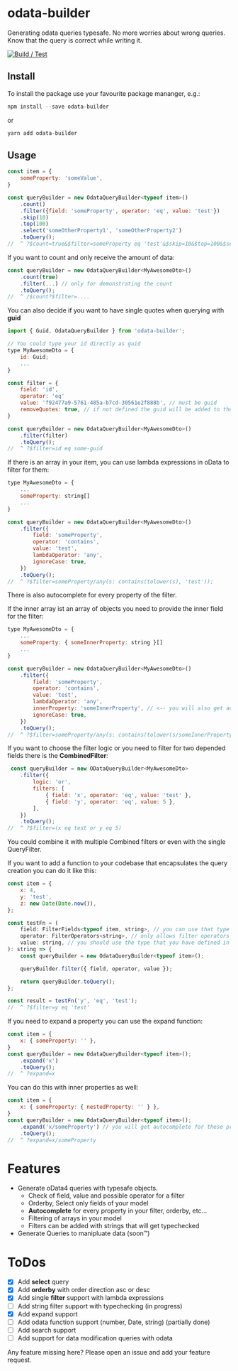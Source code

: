 # odata-builder
Generating odata queries typesafe. No more worries about wrong queries. Know that the query is correct while writing it.

[![Build / Test](https://github.com/nbyx/odata-builder/actions/workflows/build-and-test.yml/badge.svg)](https://github.com/nbyx/odata-builder/actions/workflows/build-and-test.yml)

## Install
To install the package use your favourite package mananger, e.g.:

```javascript
npm install --save odata-builder
```
or
```javascript
yarn add odata-builder
```
## Usage
```javascript
const item = {
    someProperty: 'someValue',
}

const queryBuilder = new OdataQueryBuilder<typeof item>()
    .count()
    .filter({field: 'someProperty', operator: 'eq', value: 'test'})
    .skip(10)
    .top(100)
    .select('someOtherProperty1', 'someOtherProperty2')
    .toQuery();
//  ^ ?$count=true&$filter=someProperty eq 'test'&$skip=10&$top=100&$select=someOtherProperty1, someOtherProperty2
```
If you want to count and only receive the amount of data:

```javascript
const queryBuilder = new OdataQueryBuilder<MyAwesomeDto>()
    .count(true)
    .filter(...) // only for demonstrating the count
    .toQuery();
//  ^ /$count?$filter=....
```

You can also decide if you want to have single quotes when querying with **guid**

```javascript
import { Guid, OdataQueryBuilder } from 'odata-builder';

// You could type your id directly as guid
type MyAwesomeDto = {
    id: Guid;
    ...
}

const filter = {
    field: 'id',
    operator: 'eq'
    value: 'f92477a9-5761-485a-b7cd-30561e2f888b', // must be guid
    removeQuotes: true, // if not defined the guid will be added to the query with single quotes
}

const queryBuilder = new OdataQueryBuilder<MyAwesomeDto>()
    .filter(filter)
    .toQuery();
//  ^ ?$filter=id eq some-guid

```

If there is an array in your item, you can use lambda expressions in oData to filter for them:

```javascript
type MyAwesomeDto = {
    ...
    someProperty: string[]
    ...
}

const queryBuilder = new OdataQueryBuilder<MyAwesomeDto>()
    .filter({
        field: 'someProperty',
        operator: 'contains',
        value: 'test',
        lambdaOperator: 'any',
        ignoreCase: true,
    })
    .toQuery();
//  ^ ?$filter=someProperty/any(s: contains(tolower(s), 'test'));
```

There is also autocomplete for every property of the filter.

If the inner array ist an array of objects you need to provide the inner field for the filter:

```javascript
type MyAwesomeDto = {
    ...
    someProperty: { someInnerProperty: string }[]
    ...
}

const queryBuilder = new OdataQueryBuilder<MyAwesomeDto>()
    .filter({
        field: 'someProperty',
        operator: 'contains',
        value: 'test',
        lambdaOperator: 'any',
        innerProperty: 'someInnerProperty', // <-- you will also get autocomplete for this property
        ignoreCase: true,
    })
    .toQuery();
//  ^ ?$filter=someProperty/any(s: contains(tolower(s/someInnerProperty), 'test'));

```

If you want to choose the filter logic or you need to filter for two depended fields there is the **CombinedFilter**:

```javascript
 const queryBuilder = new ODataQueryBuilder<MyAwesomeDto>
    .filter({
        logic: 'or',
        filters: [
            { field: 'x', operator: 'eq', value: 'test' },
            { field: 'y', operator: 'eq', value: 5 },
        ],
    })
    .toQuery();
//  ^ ?$filter=(x eq test or y eq 5)
```
You could combine it with multiple Combined filters or even with the single QueryFilter.

If you want to add a function to your codebase that encapsulates the query creation you can do it like this:

```javascript
const item = {
    x: 4,
    y: 'test',
    z: new Date(Date.now()),
};

const testFn = (
    field: FilterFields<typeof item, string>, // you can use that type to get only the fields with type string
    operator: FilterOperators<string>, // only allows filter operators for the given type
    value: string, // you should use the type that you have defined in the FilterFields type
): string => {
    const queryBuilder = new OdataQueryBuilder<typeof item>();

    queryBuilder.filter({ field, operator, value });

    return queryBuilder.toQuery();
};

const result = testFn('y', 'eq', 'test');
//  ^ ?$filter=y eq 'test'
```
If you need to expand a property you can use the expand function:

```javascript
const item = {
    x: { someProperty: '' },
}
const queryBuilder = new OdataQueryBuilder<typeof item>();
    .expand('x')
    .toQuery();
//  ^ ?expand=x  
```

You can do this with inner properties as well:

```javascript
const item = {
    x: { someProperty: { nestedProperty: '' } },
}
const queryBuilder = new OdataQueryBuilder<typeof item>();
    .expand('x/someProperty') // you will get autocomplete for these properties
    .toQuery();
//  ^ ?expand=x/someProperty 
```
# Features
* Generate oData4 queries with typesafe objects.
    * Check of field, value and possible operator for a filter
    * Orderby, Select only fields of your model
    * **Autocomplete** for every property in your filter, orderby, etc...
    * Filtering of arrays in your model
    * Filters can be added with strings that will get typechecked
* Generate Queries to manipluate data (soon™)
# ToDos
- [x] Add **select** query
- [x] Add **orderby** with order direction asc or desc
- [x] Add single **filter** support with lambda expressions
- [ ] Add string filter support with typechecking (in progress)
- [x] Add expand support
- [ ] Add odata function support (number, Date, string) (partially done)
- [ ] Add search support
- [ ] Add support for data modification queries with odata 

Any feature missing here? Please open an issue and add your feature request.
